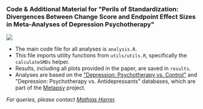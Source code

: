 ### Code & Additional Material for "Perils of Standardization: Divergences Between Change Score and Endpoint Effect Sizes in Meta-Analyses of Depression Psychotherapy"

![](https://img.shields.io/badge/Maintenance-Read--Only_Repository-blue)

-   The main code file for all analyses is `analysis.R`.
-   This file imports utility functions from `utils/utils.R`, specifically the `calculateSMDs` helper.
-   Results, including all plots provided in the paper, are saved in `results`.
-   Analyses are based on the ["Depression: Psychotherapy vs. Control"](https://docs.metapsy.org/databases/depression-psyctr/) and "Depression: Psychotherapy vs. Antidepressants" databases, which are part of the [Metapsy](https://metapsy.org) project.

_For queries, please contact [Mathias Harrer](https://mharrer.dev/)._
